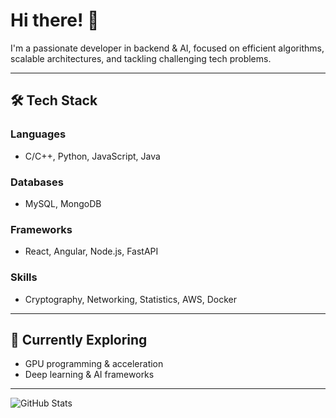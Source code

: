 # Hi there! 👋

I'm a passionate developer in backend & AI, focused on efficient algorithms, scalable architectures, and tackling challenging tech problems.

---

## 🛠️ Tech Stack

### Languages
- C/C++, Python, JavaScript, Java

### Databases
- MySQL, MongoDB

### Frameworks
- React, Angular, Node.js, FastAPI

### Skills
- Cryptography, Networking, Statistics, AWS, Docker

---

## 🚀 Currently Exploring
- GPU programming & acceleration
- Deep learning & AI frameworks

---

![GitHub Stats](https://github-readme-stats.vercel.app/api?username=zakaneki&show_icons=true&hide_title=true)
